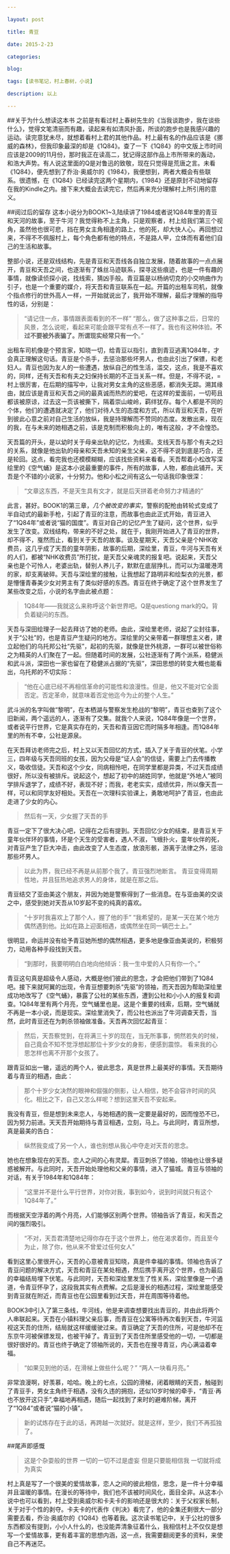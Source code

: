 ```yaml
---

layout: post

title: 青豆

date: 2015-2-23

categories: 

blog:

tags: [读书笔记，村上春树，小说]

description: 以上

---
```

##关于为什么想读这本书
之前是有看过村上春树先生的《当我谈跑步，我在谈些什么》，觉得文笔清丽而有趣，读起来有如清风扑面，所谈的跑步也是我感兴趣的运动。读完意犹未尽，就想着看村上君的其他作品。村上最有名的作品应该是《挪威的森林》，但我印象最深的却是《1Q84》。查了一下《1Q84》的中文版上市时间应该是2009的11月份，那时我正在读高二，犹记得这部作品上市所带来的轰动，和浩大声势。有人说这里面的Q是对鲁迅的致敬，现在只觉得是荒唐之言。未看《1Q84》，便先想到了乔治·奥威尔的《1984》，我便想到，两者大概会有些联系。很遗憾，在《1Q84》已经读完这两个星期内，《1984》还是原封不动地留存在我的Kindle之内。接下来大概会去读完它，然后再来充分理解村上所引用的意义。

##阅过后的留存
这本小说分为BOOK1~3,陆续讲了1984或者说1Q84年里的青豆和天河的故事，至于牛河？我觉得称不上主角，只是观察者，村上给我们第三个视角，虽然他也很可悲，挡在男女主角相逢的路上，他的死，却大快人心。再回想过来，不得不不佩服村上，每个角色都有他的特点，不是路人甲，立体而有着他们自己的生活和故事。

整部小说，还是双线结构，先是青豆和天吾线各自独立发展，随着故事的一点点展开，青豆和天吾之间，也逐渐有了蛛丝马迹联系，探寻这些痕迹，也是一件有趣的事情，就像读侦探小说，找线索，猜凶手般。青豆篇是以杨纳切克的小交响曲作为引子，也是一个重要的媒介，将天吾和青豆联系在一起。开篇的出租车司机，就像个指点修行的世外高人一样，一开始就说出了，我开始不理解，最后才理解的指导性的话，分别是：
>“请记住一点，事情跟表面看到的不一样”
>“那么，做了这种事之后，日常的风景，怎么说呢，看起来可能会跟平常有点不一样了。我也有这种体验。**不过不要被外表骗了。所谓现实经常只有一个**。”

出租车司机像是个预言家，知晓一切，给青豆以指引，直到青豆逃离1Q84年，才会真正理解这句话。青豆是个杀手，去惩治那些坏男人，也由此引出了保镖，和老妇人。青豆也因为友人的一些遭遇，放纵自己的性生活，滥交，这点，我是不喜欢的，同样，还有天吾和有夫之妇保持长期的不正当关系一样。但是，不得不说，=村上很厉害，在后期的描写中，让我对男女主角的这些恶感，都消失无踪。溯其缘由，就应该是青豆和天吾之间的最真诚而热烈的爱吧，在这样的爱面前，一切苟且都该被原谅，过去这一页该被撕下，隔着崇山峻岭，羁绊犹存。每个人都是不同的个体，他们的遭遇就决定了，他们对待人生的态度和方式，所以青豆和天吾，在听到彼此心意之前对自己生活的放纵，我是持理解而不赞同的态度。发散出来，现在的我，在与未来的她相遇之前，该是克制而积极向上的，唯有这般，才不会惶恐。

天吾篇的开头，是以幼时关于母亲出轨的记忆，为线索。支线天吾与那个有夫之妇的关系，就像是他出轨的母亲和天吾未知的亲生父亲，这不得不说到底是巧合，还是轮回。这点，看完我也还模模糊糊，应该找些资料来看看。天吾帮着小松改写深绘里的《空气蛹》是这本小说最重要的事件，所有的故事，人物，都由此铺开。天吾是个不错的小说家，十分努力。他和小松之间有这么一句话我印象很深：
>“文章这东西，不是天生具有文才，就是后天拼着老命努力才精通的”

此言，甚好。BOOK1的第三章，*几个被改变的事实*，警察的配枪由转轮式变成了半自动式的最新手枪，引起了青豆的注意，而故事也由此正式开始，青豆进入了“1Q84年”或者说“猫的国度”。青豆对自己的记忆产生了疑问，这个世界，似乎发生了改变。双线结构，带来的不好之处，就在于，我刚开始进入了青豆的世界，却不得不，戛然而止，看到关于天吾的故事。谈及星期天，天吾父亲是个NHK收费员，这几乎成了天吾的童年阴影，故事的后期，深绘里，青豆，牛河与天吾有关的人们，都被“NHK收费员”所打扰，是天吾父亲魂灵的报复吧。说起来，天吾父亲也是个可怜人，老婆出轨，替别人养儿子，默默在底层挣扎，而可以为温暖港湾的家，却支离破碎。天吾与深绘里的接触，让我想起了路明非和绘梨衣的光景，都是懵懂青春美少女对男主有了类似好感的东西。青豆在终于确定了这个世界发生了某些改变之后，小说的名字由此被点题：
>1Q84年——我就这么来称呼这个新世界吧。Q是questiong mark的Q。背负着疑问的东西。

天吾与深田绘理子一起去拜访了她的老师。由此，深绘里老师，说起了尘封往事，关于“公社”的，也是青豆产生疑问的地方。深绘里的父亲带着一群理想主义者，建立起他们的乌托邦公社“先驱”，起初的先驱，就像是世外桃源，一群可以被世俗称之为精英的人们聚在了一起。但随着时间的发展，公社逐渐有了两个派系，稳健派和武斗派，深田也一家也留在了稳健派占据的“先驱”，深田思想的转变大概也能看出，乌托邦的不切实际：
>“他在心底已经不再相信革命的可能性和浪漫性。但是，他又不能对它全面否定。否定革命，就意味着否定他迄今为止的整个人生。”

武斗派的名字叫做“黎明”，在本栖湖与警察发生枪战的“黎明”，青豆也查到了这个旧新闻，两个遥远的人，逐渐有了交集。就我个人来说，1Q84年像是一个世界，或者说平行世界，它是真实存在的，天吾和青豆因它而时隔多年相逢。而1Q84年里的所有不幸，公社是源泉。

在天吾拜访老师完之后，村上又以天吾回忆的方式，插入了关于青豆的伏笔。小学三，四年级与天吾同班的女孩，因为父母是“证人会”的信徒，需要上门去传播教义，吸收信徒。天吾和这个少女，同病相怜吧，在同学里都是异类，不过天吾成绩很好，所以没有被排斥。说起这个，想起了初中的胡姓同学，他就是“外地人”被同学排斥退学了，成绩不好，表现不好；而我，老老实实，成绩优异，所以像天吾一样，可以和同学友好相处。天吾在一次理科实验课上，勇敢地呵护了青豆，也由此走进了少女的内心。
>然后有一天，少女握了天吾的手

青豆一定下了很大决心吧，记得在之后有提到。天吾回忆少女的结束，是青豆关于童年伙伴环的事情，环是个天生的受害者，遇人不淑，飞蛾扑火，童年伙伴的死，对青豆产生了巨大冲击，由此改变了人生态度，放浪形骸，游离于法律之外，惩治那些坏男人。
>以此为界，我已经不再是从前那个我了。青豆强烈地断言。
青豆变得周期性地，并且狂热地追求男人的身体，就是在那之后。

青豆结交了亚由美这个朋友，并因为她是警察得到了一些消息。在与亚由美的交谈之中，感受到她对天吾从10岁起不变的纯真的喜欢。
>“十岁时我喜欢上了那个人，握了他的手”
“我希望的，是某一天在某个地方偶然遇到他。比如在路上迎面相遇，或偶然坐在同一辆巴士上。”

很明显，命运并没有给予青豆她所想的偶然相遇，更多地是像亚由美说的，积极努力，动用各种手段找到天吾。
 >“到那时，我要明明白白地向他倾诉：我一生中爱的人只有你一个。”
 
 青豆这句真是超级令人感动，大概是他们彼此的思念，才会把他们带到了1Q84吧。接下来就阿翼的出现，令青豆想要刺杀“先驱”的领袖，而天吾因为帮助深绘里成功地改写了《空气蛹》，暴露了公社的某些东西，遭到公社和小小人的报复和调查。1Q84年里有两个月亮，空气蛹里也是。这是个重要的线索，后期，空气蛹就不再是一本小说，而是现实。深绘里消失了，而公社也派出了牛河调查天吾，当然，此时青豆还在为刺杀领袖做准备。天吾再次回忆起青豆：
 >然后，天吾察觉到，在将满三十岁的现在，当无所事事，惘然若失的时候，自己竟会不知不觉浮想起那位十岁少女的身影，便感到震惊。
 看来我的心思怎样也离不开那个女孩了。
 
 跟青豆如出一辙，遥远的两个人，彼此思念，真是世界上最美好的事情。天吾期待着与青豆的相遇，由此：
 >那个十岁少女决然的眼神和倔强的侧影，让人相信，她不会容许时间的风化。相比之下，自己又怎么样呢？想到这里天吾不安起来。
 
我没有青豆，但是想到未来恋人，与她相遇的我一定要是最好的，因而惶恐不已，因为努力前进。天天吾开始期待与青豆相遇，立刻，马上。与此同时，青豆所想，真是最美的告白：
>纵然我变成了另一个人，谁也别想从我心中夺走对天吾的思念。

她也在想象现在的天吾。恋人之间的心有灵犀。青豆刺杀了领袖，领袖也让很多疑惑被解开。与此同时，天吾开始处理他和父亲的事情，进入了猫城。青豆与领袖的对话，有关于1984年和1Q84年：
>“这里并不是什么平行世界，对你对我，事到如今，说到时间就只有这个1Q84年了。”

而根据天空浮着的两个月亮，人们能够区别两个世界。领袖告诉了青豆，和天吾之间的强烈吸引。
>“不对，天吾君清楚地记得你存在于这个世界上，他在渴求着你，而且至今为止，除了你，他从来不曾爱过任何女人”

看到这里心里很开心，天吾的心意被青豆知晓，真是件幸福的事情。领袖也告诉了青豆问题的解决方式，天吾和青豆在某处相遇，然后携手离开这个世界，也为最后的幸福结局埋下伏笔。与此同时，天吾和深绘里发生了性关系，深绘里像是一个通道，令青豆怀孕了，这段我其实有点费解。之后是漫长的相遇过程，深绘里能感受到青豆就在附近，而青豆也在公园里看到过天吾，并在周围等待着他。

BOOK3中引入了第三条线，牛河线，他是来调查想要找出青豆的，并由此将两个人串联起来。天吾在小镇料理父亲后事，而青豆在公寓等待再次看到天吾，牛河监视这天吾的住所，结局就这样缓缓驶过来。青豆确定了天吾的住所，可是他却不在东京牛河被保镖发现，也被干掉了。青豆到了天吾住所里感受他的一切，一切都是很好很好的。青豆也终于确定了领袖所说的，天吾也在搜寻青豆，内心满溢着幸福。
>“如果见到他的话，在滑梯上做些什么呢？”
“两人一块看月亮。”

非常浪漫啊，好羡慕，哈哈。晚上的七点，公园的滑梯，闭着眼睛的天吾，触碰到了青豆手，男女主角终于相遇，没有久违的拥抱，还似10岁时候的牵手，“青豆·再也不放开这只手”,幸福地再相遇，随后一起找到了来时的避难阶梯，离开了“1Q84”或者说“猫的小镇”。
>新的试炼存在于此的话，再跨越一次就好。就是这样，至少，我们不再孤独了。

##尾声即感慨
>这是个杂耍般的世界
一切的一切不过是虚妄
但是只要能相信我
一切就将成为真实

村上真是写了一个很美的爱情故事，恋人之间的彼此相信，思念，是一件十分幸福并且温暖的事情。在漫长的等待中，我们也不该被时间风化，面目全非。从这本小说中也可以看到，村上受到奥威尔和卡夫卡的影响还是很大的：关于父权家长制，关于对于个性的剥夺。卡夫卡的代表作《判决》看完了，他的全集还剩很大一部分需要去看，乔治·奥威尔的《1Q84》也等着我。这次读书笔记中，关于公社的很多东西都没有提到，小小人什么的，也没能弄清象征着什么，我相信村上不仅仅是想写一个爱情故事，更有着丰富的思想内涵，这一点，我需要翻阅更多的资料，来使自己不再迷茫。
